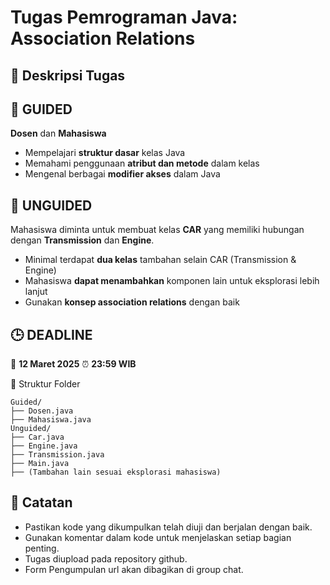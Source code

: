 # Tugas Pemrograman Java: Association Relations

## 📌 Deskripsi Tugas

## 🏫 **GUIDED**
**Dosen** dan **Mahasiswa** 
- Mempelajari **struktur dasar** kelas Java
- Memahami penggunaan **atribut dan metode** dalam kelas
- Mengenal berbagai **modifier akses** dalam Java

## 🚗 **UNGUIDED**
Mahasiswa diminta untuk membuat kelas **CAR** yang memiliki hubungan dengan **Transmission** dan **Engine**.
- Minimal terdapat **dua kelas** tambahan selain CAR (Transmission & Engine)
- Mahasiswa **dapat menambahkan** komponen lain untuk eksplorasi lebih lanjut
- Gunakan **konsep association relations** dengan baik

## 🕒 **DEADLINE**
📅 **12 Maret 2025** ⏰ **23:59 WIB**

📂 Struktur Folder
```
Guided/
├── Dosen.java
├── Mahasiswa.java
Unguided/
├── Car.java
├── Engine.java
├── Transmission.java
├── Main.java
├── (Tambahan lain sesuai eksplorasi mahasiswa)
```

## 📢 **Catatan**
- Pastikan kode yang dikumpulkan telah diuji dan berjalan dengan baik.
- Gunakan komentar dalam kode untuk menjelaskan setiap bagian penting.
- Tugas diupload pada repository github.
- Form Pengumpulan url akan dibagikan di group chat.

